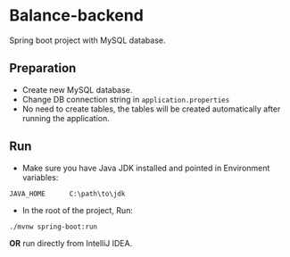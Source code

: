 # Balance-backend
Spring boot project with MySQL database.

## Preparation
- Create new MySQL database.
- Change DB connection string in `application.properties`
- No need to create tables, the tables will be created automatically after running the application.

## Run
- Make sure you have Java JDK installed and pointed in Environment variables:

`JAVA_HOME      C:\path\to\jdk`
  
- In the root of the project, Run:
  
`./mvnw spring-boot:run`

**OR** run directly from IntelliJ IDEA.

